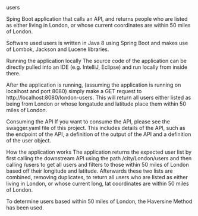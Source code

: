users

Sping Boot application that calls an API, and returns people who are listed as either living in London, or whose current coordinates are within 50 miles of London. 

Software used
users is written in Java 8 using Spring Boot and makes use of Lombok, Jackson and Lucene libraries.

Running the application locally
The source code of the application can be directly pulled into an IDE (e.g. IntelliJ, Eclipse) and run locally from inside there.

After the application is running, (assuming the application is running on localhost and port 8080) simply make a GET request to http://localhost:8080/london-users. This will return all users either listed as being from London or whose longatude and latitude place them within 50 miles of London.

Consuming the API
If you want to consume the API, please see the swagger.yaml file of this project. This includes details of the API, such as the endpoint of the API, a definition of the output of the API and a definition of the user object.

How the application works
The application returns the expected user list by first calling the downstream API using the path /city/London/users and then calling /users to get all users and filters to those within 50 miles of London based off their longitude and latitude. Afterwards these two lists are combined, removing duplicates, to return all users who are listed as either living in London, or whose current long, lat coordinates are within 50 miles of London.

To determine users based within 50 miles of London, the Haversine Method has been used. 
